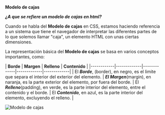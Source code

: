 **Modelo de cajas**

***¿A que se refiere un modelo de cajas en html?***

Cuando se habla del **Modelo de cajas** en CSS, estamos haciendo referencia a un sistema que tiene el navegador de interpretar las diferentes partes de lo que solemos llamar "caja", un elemento HTML con unas ciertas dimensiones.

La representación básica del **Modelo de cajas** se basa en varios conceptos importantes, como: 

| **Borde** | **Margen** | **Relleno** | **Contenido** |
|------------|-------------|-------------|-------------|-------------|
| El ***Borde***, (border), en negro, es el limite que separa el interior del exterior del elemento. | ***El Margen***(margin), en naranja, es la parte exterior del elemento, por fuera del borde. | El ***Relleno***(padding), en verde, es la parte interior del elemento, entre el contenido y el borde. | El ***Contenido***, en azul, es la parte interior del elemento, excluyendo el relleno. |


![Modelo de cajas](https://lenguajecss.com/css/modelo-de-cajas/que-es/modelo-de-cajas.png) 

